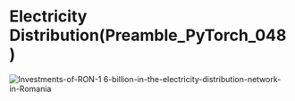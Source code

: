 # Electricity Distribution(Preamble_PyTorch_048)
![Investments-of-RON-1 6-billion-in-the-electricity-distribution-network-in-Romania](https://github.com/user-attachments/assets/77b2bb0e-145f-45fe-8a5f-2c3e4d8b5a3c)


